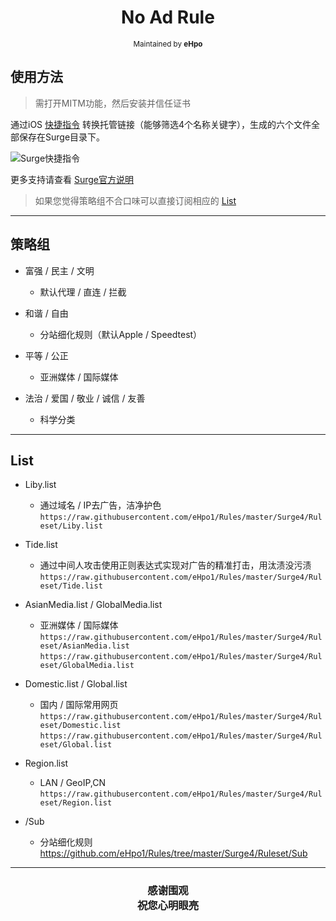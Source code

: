 <h1 align="center">
No Ad Rule
</h1>
<p align="center">
<sup>
Maintained by <b>eHpo</b>
</sup>
</p>


## 使用方法

>需打开MITM功能，然后安装并信任证书

通过iOS [快捷指令](https://www.icloud.com/shortcuts/e50ad80e4acb4a25b0aca7ba2c32de1c) 转换托管链接（能够筛选4个名称关键字），生成的六个文件全部保存在Surge目录下。

![Surge快捷指令](https://github.com/eHpo1/Rules/raw/master/.img/surgekjzl.JPG)

更多支持请查看 [Surge官方说明](https://manual.nssurge.com)

>如果您觉得策略组不合口味可以直接订阅相应的 [List](#List)

-------

## 策略组

* 富强 / 民主 / 文明
    * 默认代理 / 直连 / 拦截

* 和谐 / 自由
    * 分站细化规则（默认Apple / Speedtest）

* 平等 / 公正
    * 亚洲媒体 / 国际媒体

* 法治 / 爱国 / 敬业 / 诚信 / 友善
    * 科学分类

-------

## List

* Liby.list
    * 通过域名 / IP去广告，洁净护色  
	  `https://raw.githubusercontent.com/eHpo1/Rules/master/Surge4/Ruleset/Liby.list`  

* Tide.list
    * 通过中间人攻击使用正则表达式实现对广告的精准打击，用汰渍没污渍  
	  `https://raw.githubusercontent.com/eHpo1/Rules/master/Surge4/Ruleset/Tide.list`  

* AsianMedia.list / GlobalMedia.list
    * 亚洲媒体 / 国际媒体  
	  `https://raw.githubusercontent.com/eHpo1/Rules/master/Surge4/Ruleset/AsianMedia.list`  
	  `https://raw.githubusercontent.com/eHpo1/Rules/master/Surge4/Ruleset/GlobalMedia.list`  

* Domestic.list / Global.list
    * 国内 / 国际常用网页  
	  `https://raw.githubusercontent.com/eHpo1/Rules/master/Surge4/Ruleset/Domestic.list`  
	  `https://raw.githubusercontent.com/eHpo1/Rules/master/Surge4/Ruleset/Global.list`  

* Region.list
	* LAN / GeoIP,CN  
	  `https://raw.githubusercontent.com/eHpo1/Rules/master/Surge4/Ruleset/Region.list`  

* /Sub
    * 分站细化规则  
	  https://github.com/eHpo1/Rules/tree/master/Surge4/Ruleset/Sub  

-------

<h3 align="center">
<p>感谢围观
<br>祝您心明眼亮</b>
</p>
</h3>
